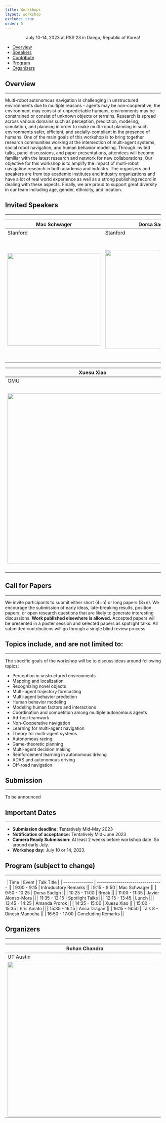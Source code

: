 ```yaml
---
title: Workshops
layout: workshop
exclude: true
order: 5
---
```


<center> July 10-14, 2023 at RSS'23 in Daegu, Republic of Korea!</center>

*   [Overview](#overview)
*   [Speakers](#invited-speakers)
*   [Contribute](#call-for-papers)
*   [Program](#program-subject-to-change)
*   [Organizers](#organizers)


Overview
--------  
***

Multi-robot autonomous navigation is challenging in unstructured environments due to multiple reasons - agents may be non-cooperative, the environment may consist of unpredictable humans, environments may be constrained or consist of unknown objects or terrains. Research is spread across various domains such as perception, prediction, modeling, simulation, and planning in order to make multi-robot planning in such environments safer, efficient, and socially-compliant in the presence of humans. One of the main goals of this workshop is to bring together research communities working at the intersection of multi-agent systems, social robot navigation, and human behavior modeling. Through invited talks, panel discussions, and paper presentations, attendees will become familiar with the latest research and network for new collaborations. Our objective for this workshop is to amplify the impact of multi-robot navigation research in both academia and industry. The organizers and speakers are from top academic institutes and industry organizations and have a lot of real world experience as well as a strong publishing record in dealing with these aspects. Finally, we are proud to support great diversity in our team including age, gender, ethnicity, and location.

<!-- 
[Tweets by BADUE22](https://twitter.com/BADUE22?ref_src=twsrc%5Etfw)

[](https://twitter.com/BADUE22?ref_src=twsrc%5Etfw)

Follow us on Twitter to stay updated ! -->

Invited Speakers
----------------
***

| Mac Schwager | Dorsa Sadigh | Javier Alonso-Mora | Amanda Prorok |
| -------------------- | ------------ | ------------ | ------------------ |
| Stanford     | Stanford     | TU Delft           | Cambridge     | 
| <img src="https://web.stanford.edu/~schwager/Pictures/MacPicture.jpg" width="300" height="300"> | <img src="https://dorsa.fyi/dorsasadigh.jpeg" width="320" height="320"> | <img src="https://d2k0ddhflgrk1i.cloudfront.net/_processed_/5/e/csm_5277%20Javier%20Alonso%20Mora_CoR_af9cfec778.jpg" width="400" height="400">  | <img src="https://proroklab.org/wp/wp-content/uploads/2022/04/Amanda-Prorok-.jpg" width="370" height="370">| 



| Xuesu Xiao | Chris Amato | Anca Dragan | Dinesh Manocha |
| ---------- | ----------- | ----------- | -------------- |
| GMU        | NE          | Berkeley    | UMD            |
| <img src="https://www.cs.utexas.edu/~xiao/xuesu_website_files/xuesu_xiao.jpg" width="550" height="550">| <img src="https://s32615.pcdn.co/wp-content/uploads/2020/08/Amato_Chris_hero-mobile.jpg" width="600" height="600"> | <img src="https://media.wired.com/photos/5dc6527dd08f8f00081215f5/125:94/w_1999,h_1503,c_limit/W25-Anca-Dragan-DinaLitovsky-2043.jpg" width="500" height="500"> | <img src="https://faculty.eng.umd.edu/sites/faculty.eng.umd.edu/files/profile_images/Manocha.png" width="300" height="300"> |


Call for Papers
---------------
***

We invite participants to submit either short (4+n) or long papers (8+n). We encourage the submission of early ideas, late-breaking results, position papers, or open research questions that are likely to generate interesting discussions. **Work published elsewhere is allowed.** Accepted papers will be presented in a poster session and selected papers as spotlight talks. All submitted contributions will go through a single blind review process.

  

Topics include, and are not limited to:
---------------
***

The specific goals of the workshop will be to discuss ideas around following topics:

* Perception in unstructured environments
* Mapping and localization
* Recognizing novel objects
* Multi-agent trajectory forecasting
* Multi-agent behavior prediction
* Human behavior modeling 
* Modeling human factors and interactions
* Coordination and competition among multiple autonomous agents
* Ad-hoc teamwork
* Non-Cooperative navigation
* Learning for multi-agent navigation
* Theory for multi-agent systems
* Autonomous racing
* Game-theoretic planning
* Multi-agent decision making 
* Reinforcement learning in autonomous driving
* ADAS and autonomous driving
* Off-road navigation


  

Submission
---------------
***

To be announced


Important Dates
---------------
***

*   **Submission deadline:** Tentatively Mid-May 2023
*   **Notification of acceptance:** Tentatively Mid-June 2023
*   **Camera Ready Submission:** At least 2 weeks before workshop date. So around early July.
*   **Workshop day:** July 10 or 14, 2023.


Program (subject to change)
---------------
***

 | Time            | Event                             | Talk Title |
| --------------- | --------------------------------- ||
| 9:00 - 9:15     | Introductory Remarks              ||
| 9:15 - 9:50     | Mac Schwager                      ||
| 9:50 - 10:25    | Dorsa Sadigh                      ||
| 10:25 - 11:00   | Break                             ||
| 11:00 - 11:35   | Javier Alonso-Mora                ||
| 11:35 - 12:15   | Spotlight Talks                   ||
| 12:15 - 13:45   | Lunch                             ||
| 13:45 - 14:25   | Amanda Prorok                     ||
| 14:25 - 15:00   | Xuesu Xiao                        ||
| 15:00 - 15:35   | hris Amato                        ||
| 15:35 - 16:15   |  Anca Dragan                      ||
| 16:15 - 16:50   | Talk 8 - Dinesh Manocha           ||
| 16:50 - 17:00   | Concluding Remarks                ||


  

<!-- #### Accepted Spotlight Papers (in order of presentation)

1.  [Exploring Contrastive Learning with Attention for Self-Driving Generalization](https://obj.umiacs.umd.edu/badue-accepted/7.pdf)  
    Laura Y Zheng (University of Maryland, College Park); Yu Shen (University of Maryland - College Park); Ming C Lin (UMD-CP & UNC-CH )
2.  [Inverse Reinforcement Learning with Hybrid-weight Trust-region Optimization and Curriculum Learning for Autonomous Maneuvering](https://obj.umiacs.umd.edu/badue-accepted/3.pdf)  
    Yu Shen (University of Maryland - College Park); Weizi Li (University of North Carolina at Chapel Hill); Ming C Lin (UMD-CP & UNC-CH )
3.  [Imitative Planning using Conditional Normalizing Flow](https://obj.umiacs.umd.edu/badue-accepted/2.pdf)  
    Shubhankar Agarwal (University of Texas at Austin); Harshit Sikchi (University of Texas at Austin); Cole Gulino (Uber Advanced Technologies Group); Eric Wilkinson (Uber Advanced Technologies Group ); Shivam Gautam (Aurora Innovations Inc.)
4.  [Motion Primitives Based Kinodynamic RRT for Autonomous Vehicle Navigation in Complex Environments](https://obj.umiacs.umd.edu/badue-accepted/12.pdf)  
    Shubham Kedia (University of Illinois, Urbana-Champaign); Sambhu Harimanas Karumanchi (University of Illinois, Urbana-Champaign)
5.  [Real-time Autonomous Parking in Unstructured Scenarios with an Indirect Optimal Control Approach](https://obj.umiacs.umd.edu/badue-accepted/8.pdf)  
    Edoardo Pagot (University of Trento); Mattia Piccinini (University of Trento); Alice Plebe (University of Trento); Enrico Bertolazzi (University of Trento); Francesco Biral ( University of Trento)
6.  [Data-Efficient Collaborative Decentralized Thermal-Inertial Odometry](https://obj.umiacs.umd.edu/badue-accepted/5.pdf)  
    Vincenzo Polizzi (Robotics and Perception Group, University of Zurich); Robert Hewitt (Jet Propulsion Laboratory, California Institute of Technology); Javier Hidalgo-Carrió (University of Zurich); Jeff Delaune (Jet Propulsion Laboratory, California Institute of Technology); Davide Scaramuzza (University of Zurich & ETH Zurich, Switzerland)
7.  [Multi-Event-Camera Depth Estimation and Outlier Rejection by Refocused Events Fusion](https://obj.umiacs.umd.edu/badue-accepted/4.pdf)  
    Suman Ghosh (TU Berlin); Guillermo Gallego (TU Berlin) -->

  
Organizers
---------------
***

| Rohan Chandra | Negar Mehr | Joydeep Biswas | Peter Stone |
| ------------ | ------------ | ------------ | ------------ |
| UT Austin     | UIUC     | UT Austin          | UT Austin     | 
| <img src="http://rohanchandra30.github.io/assets/images/profile_NYC.jpg" width="500" height="500"> | <img src="https://ws.engr.illinois.edu/directory/viewphoto.aspx?photo=12262&s=300" width="400" height="400"> | <img src="https://www.joydeepb.com/assets/joydeepb.jpg" width="500" height="500"> | <img src="https://www.cs.utexas.edu/~pstone/images/Peter_Headshot_2019.png" width="300" height="300"> | 

<!-- # Multi-Agent Planning and Navigation in Challenging Environments

## Overview

Multi-robot autonomous navigation is challenging in unstructured environments due to multiple reasons - agents may be non-cooperative, the environment may consist of unpredictable humans, environments may be constrained or consist of unknown objects or terrains. Research is spread across various domains such as perception, prediction, modeling, simulation, and planning in order to make multi-robot planning in such environments safer, efficient, and socially-compliant in the presence of humans. One of the main goals of this workshop is to bring together research communities working at the intersection of multi-agent systems, social robot navigation, and human behavior modeling. Through invited talks, panel discussions, and paper presentations, attendees will become familiar with the latest research and network for new collaborations. Our objective for this workshop is to amplify the impact of multi-robot navigation research in both academia and industry. The organizers and speakers are from top academic institutes and industry organizations and have a lot of real world experience as well as a strong publishing record in dealing with these aspects. Finally, we are proud to support great diversity in our team including age, gender, ethnicity, and location.

## Date and Location

The workshop will be held on 10th or 14th July, 2023 in Daegu, Republic of Korea.

## Agenda

- [9 - 9:15] Introductory Remarks
- [9:15 - 9:50] Talk 1 - Mac Schwager
- [9:50 - 10:25] Talk 2 - Dorsa Sadigh
- [10:25 - 11:00] Break
- [11:00 - 11:35] Talk 3 - Javier Alonso-Mora 
- [11:35 - 12:15] Spotlight Talks
- [12:15 - 13:45] Lunch
- [13:45 - 14:25] Talk 4 - Amanda Prorok
- [14:25 - 15:00] Talk 5 - Xuesu Xiao
- [15:00 - 15:35] Talk 6 - Chris Amato
- [15:35 - 16:15] Talk 7 - Anca Dragan
- [16:15 - 16:50] Talk 8 - Dinesh Manocha
- [16:50 - 17:00] Concluding Remarks



## Speakers

- Mac Schwager
- Dorsa Sadigh
- Javier Alonso-Mora
- Amanda Prorok
- Xuesu Xiao
- Chris Amato
- Anca Dragan
- Dinesh Manocha


## Call for Papers

To be announced.

## Registration

The workshop fee is [insert fee]. To register, please [insert registration details].

## Contact

For more information or to ask questions, please contact us at [rchandra@utexas.edu]. -->
